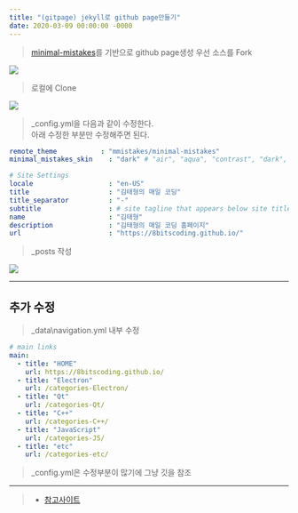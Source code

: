 ```yaml
---
title: "(gitpage) jekyll로 github page만들기"
date: 2020-03-09 00:00:00 -0000
---
```


> [minimal-mistakes](https://github.com/mmistakes/minimal-mistakes)를 기반으로 github page생성
> 우선 소스를 Fork

![](/file/image/gitpage-make-image-01.png)

> 로컬에 Clone

![](/file/image/gitpage-make-image-02.png)

> _config.yml을 다음과 같이 수정한다.<br>
> 아래 수정한 부분만 수정해주면 된다.

```yml
remote_theme           : "mmistakes/minimal-mistakes"
minimal_mistakes_skin    : "dark" # "air", "aqua", "contrast", "dark", "dirt", "neon", "mint", "plum", "sunrise"

# Site Settings
locale                   : "en-US"
title                    : "김태형의 매일 코딩"
title_separator          : "-"
subtitle                 : # site tagline that appears below site title in masthead
name                     : "김태형"
description              : "김태형의 매일 코딩 홈페이지"
url                      : "https://8bitscoding.github.io/"
```

> _posts 작성

![](/file/image/gitpage-make-image-03.png)

---

## 추가 수정

> _data\navigation.yml 내부 수정

```yml
# main links
main:
  - title: "HOME"
    url: https://8bitscoding.github.io/
  - title: "Electron"
    url: /categories-Electron/
  - title: "Qt"
    url: /categories-Qt/
  - title: "C++"
    url: /categories-C++/
  - title: "JavaScript"
    url: /categories-JS/
  - title: "etc"
    url: /categories-etc/
```

> _config.yml은 수정부분이 많기에 그냥 깃을 참조

---

> * [참고사이트](https://xho95.github.io/blog/github/pages/jekyll/minima/theme/2017/03/04/Jekyll-Blog-with-Minima.html)